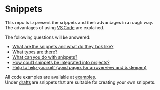 # Snippets

This repo is to present the snippets and their advantages in a rough way. The advantages of using [VS Code](https://code.visualstudio.com/) are explained.

The following questions will be answered:
  - [What are the snippets and what do they look like?](./sheets/what-are-snippets.md)
  - [What types are there?](./sheets/which-types-exists.md)
  - [What can you do with snippets?](./sheets/what-can-snippets-do.md)
  - [How could snippets be integrated into projects?](./sheets/how-to-use-in-projects.md)
  - [Help to help yourself (good pages for an overview and to deepen)](./sheets/help-to-help-yourself.md)

All code examples are available at [examples](./examples/).  
Under [drafts](./drafts/) are snippets that are suitable for creating your own snippets.
